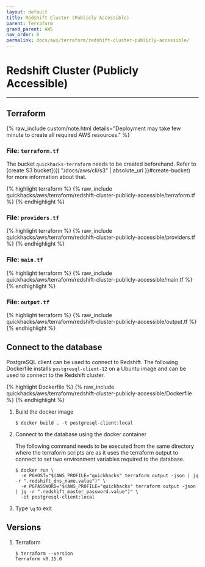 ```yaml
---
layout: default
title: Redshift Cluster (Publicly Accessible)
parent: Terraform
grand_parent: AWS
nav_order: 6
permalink: docs/aws/terraform/redshift-cluster-publicly-accessible/
---
```


# Redshift Cluster (Publicly Accessible)

---

## Terraform

{% raw_include custom/note.html details="Deployment may take few minute to create all required AWS resources." %}

### File: `terraform.tf`

The bucket `quickhacks-terraform` needs to be created beforehand. Refer to
[create S3 bucket]({{ "/docs/aws/cli/s3" | absolute_url }}#create-bucket) for more information about that.

{% highlight terraform %}
{% raw_include quickhacks/aws/terraform/redshift-cluster-publicly-accessible/terraform.tf %}
{% endhighlight %}

### File: `providers.tf`

{% highlight terraform %}
{% raw_include quickhacks/aws/terraform/redshift-cluster-publicly-accessible/providers.tf %}
{% endhighlight %}

### File: `main.tf`

{% highlight terraform %}
{% raw_include quickhacks/aws/terraform/redshift-cluster-publicly-accessible/main.tf %}
{% endhighlight %}

### File: `output.tf`

{% highlight terraform %}
{% raw_include quickhacks/aws/terraform/redshift-cluster-publicly-accessible/output.tf %}
{% endhighlight %}

## Connect to the database

PostgreSQL client can be used to connect to Redshift. The following Dockerfile installs `postgresql-client-12` on a
Ubuntu image and can be used to connect to the Redshift cluster.

{% highlight Dockerfile %}
{% raw_include quickhacks/aws/terraform/redshift-cluster-publicly-accessible/Dockerfile %}
{% endhighlight %}
  
1. Build the docker image

   ```console
   $ docker build . -t postgresql-client:local 
   ```

1. Connect to the database using the docker container

   The following command needs to be executed from the same directory where the terraform scripts are as it uses the
   terraform output to connect to set two environment variables required to the database.

   ```console
   $ docker run \
     -e PGHOST="$(AWS_PROFILE="quickhacks" terraform output -json | jq -r ".redshift_dns_name.value")" \
     -e PGPASSWORD="$(AWS_PROFILE="quickhacks" terraform output -json | jq -r ".redshift_master_password.value")" \
     -it postgresql-client:local 
   ```

1. Type `\q` to exit

## Versions

1. Terraform

    ```console
    $ terraform --version
    Terraform v0.15.0
    ```
